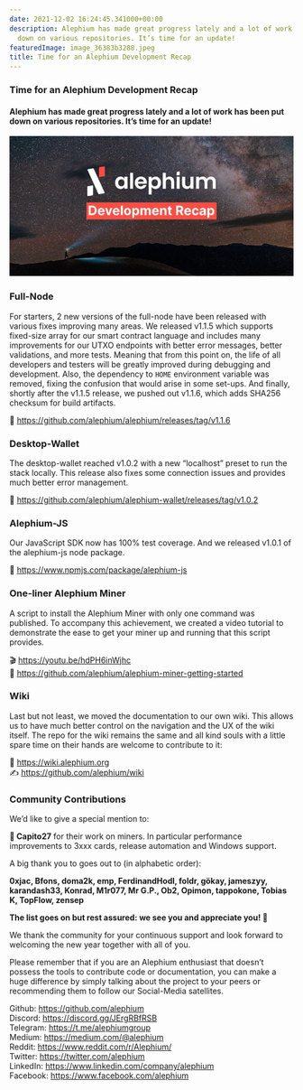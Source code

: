 ```yaml
---
date: 2021-12-02 16:24:45.341000+00:00
description: Alephium has made great progress lately and a lot of work has been put
  down on various repositories. It’s time for an update!
featuredImage: image_36383b3288.jpeg
title: Time for an Alephium Development Recap
---
```


### Time for an Alephium Development Recap

#### Alephium has made great progress lately and a lot of work has been put down on various repositories. It’s time for an update!

![](image_36383b3288.jpeg)

### Full-Node

For starters, 2 new versions of the full-node have been released with various fixes improving many areas. We released v1.1.5 which supports fixed-size array for our smart contract language and includes many improvements for our UTXO endpoints with better error messages, better validations, and more tests. Meaning that from this point on, the life of all developers and testers will be greatly improved during debugging and development. Also, the dependency to `HOME` environment variable was removed, fixing the confusion that would arise in some set-ups. And finally, shortly after the v1.1.5 release, we pushed out v1.1.6, which adds SHA256 checksum for build artifacts.

🔗 <a href="https://github.com/alephium/alephium/releases/tag/v1.1.6" class="markup--anchor markup--p-anchor" data-href="https://github.com/alephium/alephium/releases/tag/v1.1.6" rel="noopener" target="_blank">https://github.com/alephium/alephium/releases/tag/v1.1.6</a>

### Desktop-Wallet

The desktop-wallet reached v1.0.2 with a new “localhost” preset to run the stack locally. This release also fixes some connection issues and provides much better error management.

🔗 <a href="https://github.com/alephium/alephium-wallet/releases/tag/v1.0.2" class="markup--anchor markup--p-anchor" data-href="https://github.com/alephium/alephium-wallet/releases/tag/v1.0.2" rel="noopener" target="_blank">https://github.com/alephium/alephium-wallet/releases/tag/v1.0.2</a>

### Alephium-JS

Our JavaScript SDK now has 100% test coverage. And we released v1.0.1 of the alephium-js node package.

🔗 <a href="https://www.npmjs.com/package/alephium-js" class="markup--anchor markup--p-anchor" data-href="https://www.npmjs.com/package/alephium-js" rel="noopener" target="_blank">https://www.npmjs.com/package/alephium-js</a>

### One-liner Alephium Miner

A script to install the Alephium Miner with only one command was published. To accompany this achievement, we created a video tutorial to demonstrate the ease to get your miner up and running that this script provides.

🎬 <a href="https://youtu.be/hdPH6inWjhc" class="markup--anchor markup--p-anchor" data-href="https://youtu.be/hdPH6inWjhc" rel="noopener" target="_blank">https://youtu.be/hdPH6inWjhc</a>  
📜 <a href="https://github.com/alephium/alephium-miner-getting-started" class="markup--anchor markup--p-anchor" data-href="https://github.com/alephium/alephium-miner-getting-started" rel="noopener" target="_blank">https://github.com/alephium/alephium-miner-getting-started</a>

### Wiki

Last but not least, we moved the documentation to our own wiki. This allows us to have much better control on the navigation and the UX of the wiki itself. The repo for the wiki remains the same and all kind souls with a little spare time on their hands are welcome to contribute to it:

🔗 <a href="https://wiki.alephium.org" class="markup--anchor markup--p-anchor" data-href="https://wiki.alephium.org" rel="noopener" target="_blank">https://wiki.alephium.org</a>  
✍️ <a href="https://github.com/alephium/wiki" class="markup--anchor markup--p-anchor" data-href="https://github.com/alephium/wiki" rel="noopener" target="_blank">https://github.com/alephium/wiki</a>

### Community Contributions

We’d like to give a special mention to:

**💎 Capito27** for their work on miners. In particular performance improvements to 3xxx cards, release automation and Windows support.

A big thank you to goes out to (in alphabetic order):

**0xjac, Bfons, doma2k, emp, FerdinandHodl, foldr, gökay, jameszyy, karandash33, Konrad, M1r077, Mr G.P., Ob2, Opimon, tappokone, Tobias K, TopFlow, zensep**

**The list goes on but rest assured: we see you and appreciate you! 💎**

We thank the community for your continuous support and look forward to welcoming the new year together with all of you.

Please remember that if you are an Alephium enthusiast that doesn’t possess the tools to contribute code or documentation, you can make a huge difference by simply talking about the project to your peers or recommending them to follow our Social-Media satellites.

Github: <a href="https://github.com/alephium" class="markup--anchor markup--p-anchor" data-href="https://github.com/alephium" rel="noopener" target="_blank">https://github.com/alephium</a>  
Discord: <a href="https://discord.gg/JErgRBfRSB" class="markup--anchor markup--p-anchor" data-href="https://discord.gg/JErgRBfRSB" rel="noopener" target="_blank">https://discord.gg/JErgRBfRSB</a>  
Telegram: <a href="https://t.me/alephiumgroup" class="markup--anchor markup--p-anchor" data-href="https://t.me/alephiumgroup" rel="noopener" target="_blank">https://t.me/alephiumgroup</a>  
Medium: <a href="https://medium.com/@alephium" class="markup--anchor markup--p-anchor" data-href="https://medium.com/@alephium" target="_blank">https://medium.com/@alephium</a>  
Reddit: <a href="https://www.reddit.com/r/Alephium/" class="markup--anchor markup--p-anchor" data-href="https://www.reddit.com/r/Alephium/" rel="noopener" target="_blank">https://www.reddit.com/r/Alephium/</a>  
Twitter: <a href="https://twitter.com/alephium" class="markup--anchor markup--p-anchor" data-href="https://twitter.com/alephium" rel="noopener" target="_blank">https://twitter.com/alephium</a>  
LinkedIn: <a href="https://www.linkedin.com/company/alephium" class="markup--anchor markup--p-anchor" data-href="https://www.linkedin.com/company/alephium" rel="noopener" target="_blank">https://www.linkedin.com/company/alephium</a>  
Facebook: <a href="https://www.facebook.com/alephium" class="markup--anchor markup--p-anchor" data-href="https://www.facebook.com/alephium" rel="noopener" target="_blank">https://www.facebook.com/alephium</a>
